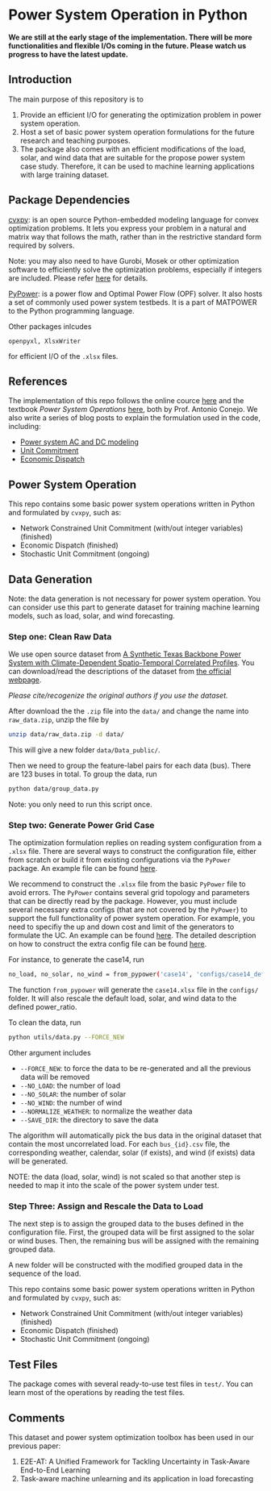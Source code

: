 # Power System Operation in Python

**We are still at the early stage of the implementation. There will be more functionalities and flexible I/Os coming in the future. Please watch us progress to have the latest update.**

## Introduction

The main purpose of this repository is to 
1. Provide an efficient I/O for generating the optimization problem in power system operation.
2. Host a set of basic power system operation formulations for the future research and teaching purposes. 
3. The package also comes with an efficient modifications of the load, solar, and wind data that are suitable for the propose power system case study. Therefore, it can be used to machine learning applications with large training dataset.

## Package Dependencies

[cvxpy](https://www.cvxpy.org/): is an open source Python-embedded modeling language for convex optimization problems. It lets you express your problem in a natural and matrix way that follows the math, rather than in the restrictive standard form required by solvers. 

Note: you may also need to have Gurobi, Mosek or other optimization software to efficiently solve the optimization problems, especially if integers are included. Please refer [here](https://www.cvxpy.org/tutorial/advanced/index.html) for details.

[PyPower](https://github.com/rwl/PYPOWER): is a power flow and Optimal Power Flow (OPF) solver. It also hosts a set of commonly used power system testbeds. It is a part of MATPOWER to the Python programming language.

Other packages inlcudes 
```
openpyxl, XlsxWriter
```
for efficient I/O of the `.xlsx` files.

## References

The implementation of this repo follows the online cource [here](https://u.osu.edu/conejo.1/courses/power-system-operations/) and the textbook *Power System Operations* [here](https://link.springer.com/book/10.1007/978-3-319-69407-8), both by Prof. Antonio Conejo. We also write a series of blog posts to explain the formulation used in the code, including:
- [Power system AC and DC modeling](https://xuwkk.github.io/blog/posts/learning/power_system/power_system_operation.html)
- [Unit Commitment](https://xuwkk.github.io/blog/posts/learning/power_system/ncuc.html)
- [Economic Dispatch](https://xuwkk.github.io/blog/posts/learning/power_system/ed.html)

## Power System Operation

This repo contains some basic power system operations written in Python and formulated by `cvxpy`, such as:
- Network Constrained Unit Commitment (with/out integer variables) (finished) 
- Economic Dispatch (finished)
- Stochastic Unit Commitment (ongoing)



## Data Generation

Note: the data generation is not necessary for power system operation. You can consider use this part to generate dataset for training machine learning models, such as load, solar, and wind forecasting.

### Step one: Clean Raw Data

We use open source dataset from [A Synthetic Texas Backbone Power System with Climate-Dependent Spatio-Temporal Correlated Profiles](https://arxiv.org/abs/2302.13231). You can download/read the descriptions of the dataset from [the official webpage](https://rpglab.github.io/resources/TX-123BT/). 

*Please cite/recogenize the original authors if you use the dataset.*

After download the the `.zip` file into the `data/` and change the name into `raw_data.zip`, unzip the file by 
```bash
unzip data/raw_data.zip -d data/
```

This will give a new folder `data/Data_public/`. 

Then we need to group the feature-label pairs for each data (bus). There are 123 buses in total. To group the data, run
```bash
python data/group_data.py
```

Note: you only need to run this script once.

### Step two: Generate Power Grid Case

The optimization formulation replies on reading system configuration from a `.xlsx` file. There are several ways to construct the configuration file, either from scratch or build it from existing configurations via the `PyPower` package. An example file can be found [here](configs/case14.xlsx).

We recommend to construct the `.xlsx` file from the basic `PyPower` file to avoid errors. The `PyPower` contains several grid topology and parameters that can be directly read by the package. However, you must include several necessary extra configs (that are not covered by the `PyPower`) to support the full functionality of power system operation. For example, you need to specifiy the up and down cost and limit of the generators to formulate the UC. An example can be found [here](configs/case14_default.json). The detailed description on how to construct the extra config file can be found [here](readme_configs.md).

For instance, to generate the case14, run
```bash
no_load, no_solar, no_wind = from_pypower('case14', 'configs/case14_default.json')
```

The function `from_pypower` will generate the `case14.xlsx` file in the `configs/` folder. It will also rescale the default load, solar, and wind data to the defined power_ratio.
    

To clean the data, run
```bash
python utils/data.py --FORCE_NEW
```
Other argument includes
- `--FORCE_NEW`: to force the data to be re-generated and all the previous data will be removed
- `--NO_LOAD`: the number of load
- `--NO_SOLAR`: the number of solar
- `--NO_WIND`: the number of wind
- `--NORMALIZE_WEATHER`: to normalize the weather data
- `--SAVE_DIR`: the directory to save the data

The algorithm will automatically pick the bus data in the original dataset that contain the most uncorrelated load. For each `bus_{id}.csv` file, the corresponding weather, calendar, solar (if exists), and wind (if exists) data will be generated. 

NOTE: the data (load, solar, wind) is not scaled so that another step is needed to map it into the scale of the power system under test.

### Step Three: Assign and Rescale the Data to Load

The next step is to assign the grouped data to the buses defined in the configuration file. First, the grouped data will be first assigned to the solar or wind buses. Then, the remaining bus will be assigned with the remaining grouped data.

A new folder will be constructed with the modified grouped data in  the sequence of the load.

This repo contains some basic power system operations written in Python and formulated by `cvxpy`, such as:
- Network Constrained Unit Commitment (with/out integer variables) (finished) 
- Economic Dispatch (finished)
- Stochastic Unit Commitment (ongoing)

## Test Files

The package comes with several ready-to-use test files in `test/`. You can learn most of the operations by reading the test files.

## Comments

This dataset and power system optimization toolbox has been used in our previous paper:
1. E2E-AT: A Unified Framework for Tackling Uncertainty in Task-Aware End-to-End Learning
2. Task-aware machine unlearning and its application in load forecasting

<!-- ### Reformulate the problem as standardard form QP/MIQP

The functions in `test/standard_form.py` are developed to reformulate the UC/ED in `cvxpy` form into the correspinding standard form. This conversion is general in addition to the UC/ED. Therefore it can be used outside power system operation. In this sense, you can "standardize" your problem by leveraging the descriptive power of `cvxpy`.

For a genenal QP without integer variable, it transforms into:
$$
\begin{array}{rl}
\min & (1/2) x^TPx + q^Tx \\
\text{s.t.} & Ax = b \\
& Gx \leq d
\end{array}
$$

For a general MIQP, it transforms into:


### Utility Test

In the `test/` folder, there are several utility test to verify the performance of the functions, including:
`test/grid_formilation.py`: to test the DC power flow matrices. -->
